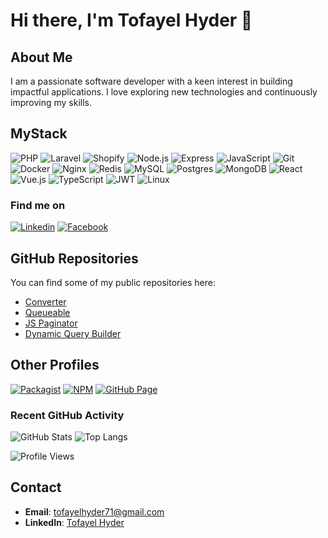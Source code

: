 # Hi there, I'm Tofayel Hyder 👋

## About Me
I am a passionate software developer with a keen interest in building impactful applications. I love exploring new technologies and continuously improving my skills.

## MyStack
![PHP](https://img.shields.io/badge/php-%23777BB4.svg?style=for-the-badge&logo=php&logoColor=white)
![Laravel](https://img.shields.io/badge/laravel-%23FF2D20.svg?style=for-the-badge&logo=laravel&logoColor=white)
![Shopify](https://img.shields.io/badge/shopify-%238DB543.svg?style=for-the-badge&logo=shopify&logoColor=white)
![Node.js](https://img.shields.io/badge/node.js-6DA55F?style=for-the-badge&logo=node.js&logoColor=white)
![Express](https://img.shields.io/badge/express-000000.svg?style=for-the-badge&logo=express&logoColor=white)
![JavaScript](https://img.shields.io/badge/javascript-%23323330.svg?style=for-the-badge&logo=javascript&logoColor=%23F7DF1E)
![Git](https://img.shields.io/badge/git-F05032.svg?style=for-the-badge&logo=git&logoColor=white)
![Docker](https://img.shields.io/badge/docker-%230db7ed.svg?style=for-the-badge&logo=docker&logoColor=white)
![Nginx](https://img.shields.io/badge/nginx-%23009639.svg?style=for-the-badge&logo=nginx&logoColor=white)
![Redis](https://img.shields.io/badge/redis-%23DD0031.svg?style=for-the-badge&logo=redis&logoColor=white)
![MySQL](https://img.shields.io/badge/mysql-%2300f.svg?style=for-the-badge&logo=mysql&logoColor=white)
![Postgres](https://img.shields.io/badge/postgres-%23316192.svg?style=for-the-badge&logo=postgresql&logoColor=white)
![MongoDB](https://img.shields.io/badge/mongodb-%234ea94b.svg?style=for-the-badge&logo=mongodb&logoColor=white)
![React](https://img.shields.io/badge/react-%2320232a.svg?style=for-the-badge&logo=react&logoColor=%2361DAFB)
![Vue.js](https://img.shields.io/badge/vue.js-%2335495e.svg?style=for-the-badge&logo=vue.js&logoColor=%234FC08D)
![TypeScript](https://img.shields.io/badge/typescript-%232E78C7.svg?style=for-the-badge&logo=typescript&logoColor=white)
![JWT](https://img.shields.io/badge/JWT-black?style=for-the-badge&logo=JSON%20web%20tokens)
![Linux](https://img.shields.io/badge/Linux-FCC624?style=for-the-badge&logo=linux&logoColor=black)

### Find me on
[![Linkedin](https://img.shields.io/badge/LinkedIn-0077B5?style=flat-square&logo=linkedin&logoColor=white)](https://www.linkedin.com/in/tofayelhyder/) 
[![Facebook](https://img.shields.io/badge/Facebook-1877F2?style=flat-square&logo=facebook&logoColor=white)](https://www.facebook.com/tofayelhyder)

## GitHub Repositories

You can find some of my public repositories here:

- [Converter](https://github.com/abhihyder/converter)
- [Queueable](https://github.com/abhihyder/queueable)
- [JS Paginator](https://github.com/abhihyder/js-paginator)
- [Dynamic Query Builder](https://github.com/abhihyder/dynamic-query-builde)

## Other Profiles
[![Packagist](https://img.shields.io/badge/Packagist-F28D1A?style=flat-square&logo=packagist&logoColor=white)](https://packagist.org/packages/hyder)
[![NPM](https://img.shields.io/badge/npm-blue.svg?style=flat-square&logo=npm)](https://www.npmjs.com/org/abhihyder)
[![GitHub Page](https://img.shields.io/badge/GitHub_Pages-222222?style=flat-square&logo=github&logoColor=white)](https://abhihyder.github.io/portfolio)

### Recent GitHub Activity
![GitHub Stats](https://github-readme-stats.vercel.app/api?username=abhihyder&show_icons=true&theme=radical)
![Top Langs](https://github-readme-stats.vercel.app/api/top-langs/?username=abhihyder&layout=compact&theme=radical)

![Profile Views](https://komarev.com/ghpvc/?username=abhihyder&style=flat-square)

## Contact
- **Email**: [tofayelhyder71@gmail.com](mailto:tofayelhyder71@gmail.com)
- **LinkedIn**: [Tofayel Hyder](https://linkedin.com/in/tofayelhyder)
